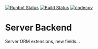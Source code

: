 [![Runbot Status](https://runbot.odoo-community.org/runbot/badge/flat/253/12.0.svg)](https://runbot.odoo-community.org/runbot/repo/github-com-oca-server-backend-253)
[![Build Status](https://travis-ci.org/OCA/server-backend.svg?branch=12.0)](https://travis-ci.org/OCA/server-backend)
[![codecov](https://codecov.io/gh/OCA/server-backend/branch/12.0/graph/badge.svg)](https://codecov.io/gh/OCA/server-backend)

Server Backend
==============

Server ORM extensions, new fields...
